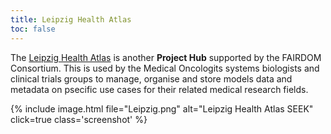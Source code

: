 ```yaml
---
title: Leipzig Health Atlas
toc: false
---
```




The [Leipzig Health Atlas](https://www.health-atlas.de) is another **Project Hub** supported by the FAIRDOM Consortium. This is used by the Medical Oncologits systems biologists and clinical trials groups to manage, organise and store models data and metadata on psecific use cases for their related medical research fields.


{% include image.html file="Leipzig.png" alt="Leipzig Health Atlas SEEK" click=true class='screenshot' %}
